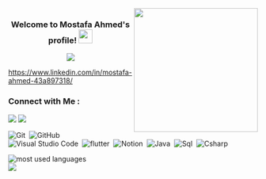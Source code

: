 
<img width="250" align="right" src="https://c.tenor.com/_DOBjnGspYAAAAAM/code-coding.gif">

<h3 align="center">
  Welcome to Mostafa Ahmed's profile!
  <img src="https://media.giphy.com/media/hvRJCLFzcasrR4ia7z/giphy.gif" width="28">
</h3>

<!-- Typing SVG by DenverCoder1 - https://github.com/DenverCoder1/readme-typing-svg -->
<p align="center">
  <a href="https://github.com/DenverCoder1/readme-typing-svg"><img src="https://readme-typing-svg.herokuapp.com/?lines=%20.NET%20BackEnd%20Developer;Always%20learning%20new%20things&font=Fira%20Code&center=true&width=440&height=45&color=f75c7e&vCenter=true&size=22"></a>
</p> 




https://www.linkedin.com/in/mostafa-ahmed-43a897318/


### Connect with Me :

<a href="https://www.facebook.com/Mostafa2Elsheikh/" target="_blank"><img src="https://img.shields.io/badge/-Mostafa%20Ahmed-0077B5?style=for-the-badge&logo=Facebook&logoColor=white"/></a>
<a href="https://www.linkedin.com/in/mostafa-ahmed-43a897318/" target="_blank"><img src="https://img.shields.io/badge/-Mostafa%20Ahmed-0077B5?style=for-the-badge&logo=Linkedin&logoColor=white"/></a>



![Git](https://img.shields.io/badge/-Git-05122A?style=flat&logo=git)&nbsp;
![GitHub](https://img.shields.io/badge/-GitHub-05122A?style=flat&logo=github)&nbsp;
![Visual Studio Code](https://img.shields.io/badge/-Visual%20Studio%20Code-05122A?style=flat&logo=visual-studio-code&logoColor=007ACC)&nbsp;
![flutter](https://img.shields.io/badge/-Flutter-05122A?style=flat&logo=flutter)&nbsp;
![Notion](https://img.shields.io/badge/-Notion-05122A?style=flat&logo=Notion)&nbsp;
![Java](https://img.shields.io/badge/-Java-05122A?style=flat&logo=Java)&nbsp;
![Sql](https://img.shields.io/badge/-Sql-05122A?style=flat&logo=sql)&nbsp;
![Csharp](https://img.shields.io/badge/-Csharp-05122A?style=flat&logo=Csharp)&nbsp;





<img align="left" src="https://github-readme-stats.vercel.app/api/top-langs?username=mostafa2ahmedev&show_icons=true&locale=en&layout=compact&theme=radical" alt="most used languages" />
<br>
<a href="https://komarev.com/ghpvc/?usernamemostafa2ahmedev&style=for-the-badge">
    <img src="https://komarev.com/ghpvc/?username=mostafa2ahmedev&style=for-the-badge">
</a>
